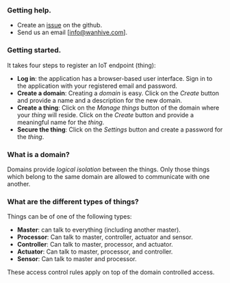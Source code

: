 ### Getting help.

- Create an [issue](https://github.com/wanhive/webconsole/issues) on the github.
- Send us an email [info@wanhive.com].

### Getting started.

It takes four steps to register an IoT endpoint (thing):

- **Log in**: the application has a browser-based user interface. Sign in to the application with your registered email and password.
- **Create a domain**: Creating a *domain* is easy. Click on the *Create* button and provide a name and a description for the new domain.
- **Create a thing**: Click on the *Manage things* button of the domain where your *thing* will reside. Click on the *Create* button and provide a meaningful name for the *thing*.
- **Secure the thing**: Click on the *Settings* button and create a password for the *thing*.

### What is a domain?

Domains provide *logical isolation* between the things. Only those things which belong to the same domain are allowed to communicate with one another.

### What are the different types of things?

Things can be of one of the following types:

- **Master**: can talk to everything (including another master).
- **Processor**: Can talk to master, controller, actuator and sensor.
- **Controller**: Can talk to master, processor, and actuator.
- **Actuator**: Can talk to master, processor, and controller.
- **Sensor**: Can talk to master and processor.

These access control rules apply on top of the domain controlled access.
